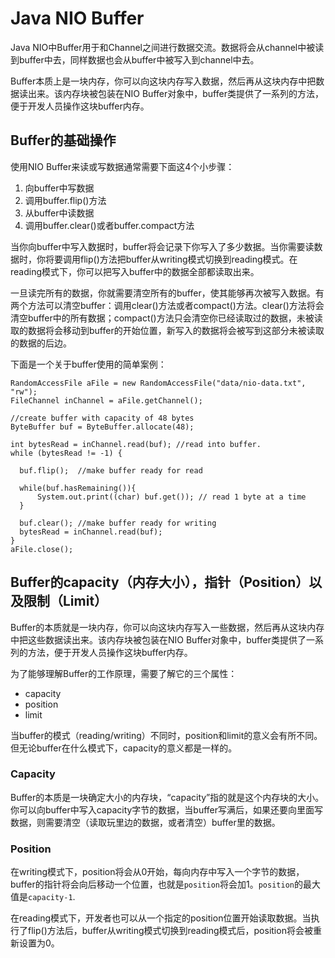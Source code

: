# Java NIO Buffer

Java NIO中Buffer用于和Channel之间进行数据交流。数据将会从channel中被读到buffer中去，同样数据也会从buffer中被写入到channel中去。

Buffer本质上是一块内存，你可以向这块内存写入数据，然后再从这块内存中把数据读出来。该内存块被包装在NIO Buffer对象中，buffer类提供了一系列的方法，便于开发人员操作这块buffer内存。

## Buffer的基础操作

使用NIO Buffer来读或写数据通常需要下面这4个小步骤：

1. 向buffer中写数据
2. 调用buffer.flip\(\)方法
3. 从buffer中读数据
4. 调用buffer.clear\(\)或者buffer.compact方法

当你向buffer中写入数据时，buffer将会记录下你写入了多少数据。当你需要读数据时，你将要调用flip\(\)方法把buffer从writing模式切换到reading模式。在reading模式下，你可以把写入buffer中的数据全部都读取出来。

一旦读完所有的数据，你就需要清空所有的buffer，使其能够再次被写入数据。有两个方法可以清空buffer：调用clear\(\)方法或者compact\(\)方法。clear\(\)方法将会清空buffer中的所有数据；compact\(\)方法只会清空你已经读取过的数据，未被读取的数据将会移动到buffer的开始位置，新写入的数据将会被写到这部分未被读取的数据的后边。

下面是一个关于buffer使用的简单案例：

```
RandomAccessFile aFile = new RandomAccessFile("data/nio-data.txt", "rw");
FileChannel inChannel = aFile.getChannel();

//create buffer with capacity of 48 bytes
ByteBuffer buf = ByteBuffer.allocate(48);

int bytesRead = inChannel.read(buf); //read into buffer.
while (bytesRead != -1) {

  buf.flip();  //make buffer ready for read

  while(buf.hasRemaining()){
      System.out.print((char) buf.get()); // read 1 byte at a time
  }

  buf.clear(); //make buffer ready for writing
  bytesRead = inChannel.read(buf);
}
aFile.close();
```

## Buffer的capacity（内存大小），指针（Position）以及限制（Limit）

Buffer的本质就是一块内存，你可以向这块内存写入一些数据，然后再从这块内存中把这些数据读出来。该内存块被包装在NIO Buffer对象中，buffer类提供了一系列的方法，便于开发人员操作这块buffer内存。

为了能够理解Buffer的工作原理，需要了解它的三个属性：

* capacity
* position
* limit

当buffer的模式（reading/writing）不同时，position和limit的意义会有所不同。但无论buffer在什么模式下，capacity的意义都是一样的。

### Capacity

Buffer的本质是一块确定大小的内存块，“capacity”指的就是这个内存块的大小。你可以向buffer中写入capacity字节的数据，当buffer写满后，如果还要向里面写数据，则需要清空（读取玩里边的数据，或者清空）buffer里的数据。

### Position

在writing模式下，position将会从0开始，每向内存中写入一个字节的数据，buffer的指针将会向后移动一个位置，也就是`position`将会加1。`position`的最大值是`capacity-1`.

在reading模式下，开发者也可以从一个指定的position位置开始读取数据。当执行了flip\(\)方法后，buffer从writing模式切换到reading模式后，position将会被重新设置为0。

